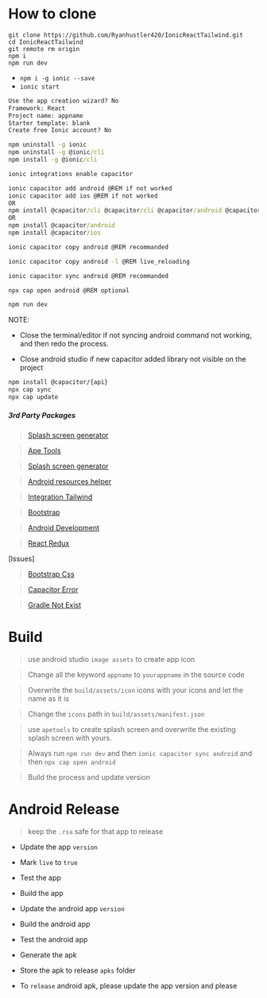 # How to clone

```
git clone https://github.com/Ryanhustler420/IonicReactTailwind.git
cd IonicReactTailwind
git remote rm origin
npm i
npm run dev
```

- ```npm i -g ionic --save```
- ```ionic start```

```cmd
Use the app creation wizard? No
Framework: React
Project name: appname
Starter template: blank
Create free Ionic account? No
```

```cmd
npm uninstall -g ionic
npm uninstall -g @ionic/cli
npm install -g @ionic/cli
```

```cmd 
ionic integrations enable capacitor
```
```cmd
ionic capacitor add android @REM if not worked
ionic capacitor add ios @REM if not worked
OR
npm install @capacitor/cli @capacitor/cli @capacitor/android @capacitor/ios
OR
npm install @capacitor/android
npm install @capacitor/ios
```
```cmd
ionic capacitor copy android @REM recommanded
```
```cmd
ionic capacitor copy android -l @REM live_reloading
```
```cmd
ionic capacitor sync android @REM recommanded
```
```cmd
npx cap open android @REM optional
```
```cmd
npm run dev
```

NOTE:

- Close the terminal/editor if not syncing android command not working, and then redo the process.

- Close android studio if new capacitor added library not visible on the project

```cmd
npm install @capacitor/{api}
npx cap sync
npx cap update
```

##### 3rd Party Packages

> [Splash screen generator](https://hotpot.ai/templates/splash-screen)

> [Ape Tools](https://apetools.webprofusion.com/#/)

> [Splash screen generator](https://dalezak.medium.com/generate-app-icon-and-splash-screen-images-for-ionic-framework-using-capacitor-e1f8c6ef0fd4)

> [Android resources helper](https://dalezak.medium.com/generate-app-icon-and-splash-screen-images-for-ionic-framework-using-capacitor-e1f8c6ef0fd4)

> [Integration Tailwind](https://larainfo.com/blogs/how-to-install-tailwind-css-with-npm)

> [Bootstrap](https://getbootstrap.com/docs/4.4/getting-started/introduction/)

> [Android Development](https://ionicframework.com/docs/developing/android)

> [React Redux](https://react-redux.js.org/tutorials/quick-start)

[Issues]

> [Bootstrap Css](https://stackoverflow.com/questions/38684023/bootstrap-4-flex-grid-system-only)

> [Capacitor Error](https://stackoverflow.com/questions/67633486/an-error-occurred-while-running-subprocess-capacitor-when-creating-new-ionic-pro)

> [Gradle Not Exist](https://stackoverflow.com/questions/63267827/capacitor-settings-gradle-as-it-does-not-exist)

# Build

> use android studio `image assets` to create app icon

> Change all the keyword `appname` to `yourappname` in the source code

> Overwrite the `build/assets/icon` icons with your icons and let the name as it is

> Change the `icons` path in `build/assets/manifest.json`

> use `apetools` to create splash screen and overwrite the existing splash screen with yours.

> Always run `npm run dev` and then `ionic capacitor sync android` and then `npx cap open android`

> Build the process and update version

# Android Release

>   keep the `.rsa` safe for that app to release

-   Update the app `version`

-   Mark `live` to `true`

-   Test the app

-   Build the app

-   Update the android app `version`

-   Build the android app

-   Test the android app

-   Generate the apk

-   Store the apk to release `apks` folder

-   To `release` android apk, please update the app version and please 
